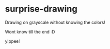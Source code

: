 # surprise-drawing

Drawing on grayscale without knowing the colors!

Wont know till the end :D

yippee!
